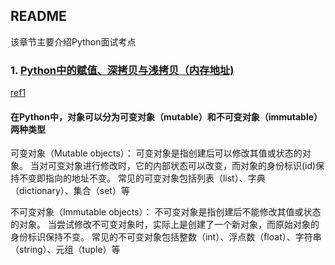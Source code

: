 ## README

该章节主要介绍Python面试考点


### 1. [Python中的赋值、深拷贝与浅拷贝（内存地址)](script/assign_copy_deepcopy.py)
[ref1](https://blog.csdn.net/yanjiangdi/article/details/103228984)

#### 在Python中，对象可以分为可变对象（mutable）和不可变对象（immutable）两种类型

可变对象（Mutable objects）： 可变对象是指创建后可以修改其值或状态的对象。
当对可变对象进行修改时，它的内部状态可以改变，而对象的身份标识(id)保持不变即指向的地址不变。
常见的可变对象包括列表（list）、字典（dictionary）、集合（set）等

不可变对象（Immutable objects）： 不可变对象是指创建后不能修改其值或状态的对象。
当尝试修改不可变对象时，实际上是创建了一个新对象，而原始对象的身份标识保持不变。
常见的不可变对象包括整数（int）、浮点数（float）、字符串（string）、元组（tuple）等